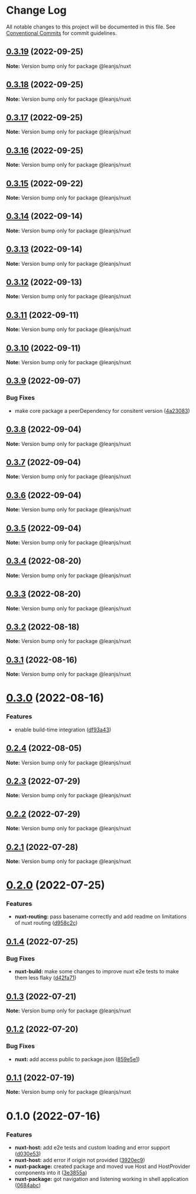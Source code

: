 # Change Log

All notable changes to this project will be documented in this file.
See [Conventional Commits](https://conventionalcommits.org) for commit guidelines.

## [0.3.19](https://github.com/leanjs/leanjs/compare/@leanjs/nuxt@0.3.18...@leanjs/nuxt@0.3.19) (2022-09-25)

**Note:** Version bump only for package @leanjs/nuxt





## [0.3.18](https://github.com/leanjs/leanjs/compare/@leanjs/nuxt@0.3.17...@leanjs/nuxt@0.3.18) (2022-09-25)

**Note:** Version bump only for package @leanjs/nuxt





## [0.3.17](https://github.com/leanjs/leanjs/compare/@leanjs/nuxt@0.3.16...@leanjs/nuxt@0.3.17) (2022-09-25)

**Note:** Version bump only for package @leanjs/nuxt





## [0.3.16](https://github.com/leanjs/leanjs/compare/@leanjs/nuxt@0.3.15...@leanjs/nuxt@0.3.16) (2022-09-25)

**Note:** Version bump only for package @leanjs/nuxt





## [0.3.15](https://github.com/leanjs/leanjs/compare/@leanjs/nuxt@0.3.14...@leanjs/nuxt@0.3.15) (2022-09-22)

**Note:** Version bump only for package @leanjs/nuxt





## [0.3.14](https://github.com/leanjs/leanjs/compare/@leanjs/nuxt@0.3.13...@leanjs/nuxt@0.3.14) (2022-09-14)

**Note:** Version bump only for package @leanjs/nuxt





## [0.3.13](https://github.com/leanjs/leanjs/compare/@leanjs/nuxt@0.3.12...@leanjs/nuxt@0.3.13) (2022-09-14)

**Note:** Version bump only for package @leanjs/nuxt





## [0.3.12](https://github.com/leanjs/leanjs/compare/@leanjs/nuxt@0.3.11...@leanjs/nuxt@0.3.12) (2022-09-13)

**Note:** Version bump only for package @leanjs/nuxt





## [0.3.11](https://github.com/leanjs/leanjs/compare/@leanjs/nuxt@0.3.10...@leanjs/nuxt@0.3.11) (2022-09-11)

**Note:** Version bump only for package @leanjs/nuxt





## [0.3.10](https://github.com/leanjs/leanjs/compare/@leanjs/nuxt@0.3.9...@leanjs/nuxt@0.3.10) (2022-09-11)

**Note:** Version bump only for package @leanjs/nuxt





## [0.3.9](https://github.com/leanjs/leanjs/compare/@leanjs/nuxt@0.3.8...@leanjs/nuxt@0.3.9) (2022-09-07)


### Bug Fixes

* make core package a peerDependency for consitent version ([4a23083](https://github.com/leanjs/leanjs/commit/4a23083060c8305512bb4c18deeb769583fbd328))





## [0.3.8](https://github.com/leanjs/leanjs/compare/@leanjs/nuxt@0.3.7...@leanjs/nuxt@0.3.8) (2022-09-04)

**Note:** Version bump only for package @leanjs/nuxt





## [0.3.7](https://github.com/leanjs/leanjs/compare/@leanjs/nuxt@0.3.6...@leanjs/nuxt@0.3.7) (2022-09-04)

**Note:** Version bump only for package @leanjs/nuxt





## [0.3.6](https://github.com/leanjs/leanjs/compare/@leanjs/nuxt@0.3.5...@leanjs/nuxt@0.3.6) (2022-09-04)

**Note:** Version bump only for package @leanjs/nuxt





## [0.3.5](https://github.com/leanjs/leanjs/compare/@leanjs/nuxt@0.3.4...@leanjs/nuxt@0.3.5) (2022-09-04)

**Note:** Version bump only for package @leanjs/nuxt





## [0.3.4](https://github.com/leanjs/leanjs/compare/@leanjs/nuxt@0.3.3...@leanjs/nuxt@0.3.4) (2022-08-20)

**Note:** Version bump only for package @leanjs/nuxt





## [0.3.3](https://github.com/leanjs/leanjs/compare/@leanjs/nuxt@0.3.2...@leanjs/nuxt@0.3.3) (2022-08-20)

**Note:** Version bump only for package @leanjs/nuxt





## [0.3.2](https://github.com/leanjs/leanjs/compare/@leanjs/nuxt@0.3.1...@leanjs/nuxt@0.3.2) (2022-08-18)

**Note:** Version bump only for package @leanjs/nuxt





## [0.3.1](https://github.com/leanjs/leanjs/compare/@leanjs/nuxt@0.3.0...@leanjs/nuxt@0.3.1) (2022-08-16)

**Note:** Version bump only for package @leanjs/nuxt





# [0.3.0](https://github.com/leanjs/leanjs/compare/@leanjs/nuxt@0.2.4...@leanjs/nuxt@0.3.0) (2022-08-16)


### Features

* enable build-time integration ([df93a43](https://github.com/leanjs/leanjs/commit/df93a433f869a659ace4fb1388608fdd415071b0))





## [0.2.4](https://github.com/leanjs/leanjs/compare/@leanjs/nuxt@0.2.3...@leanjs/nuxt@0.2.4) (2022-08-05)

**Note:** Version bump only for package @leanjs/nuxt





## [0.2.3](https://github.com/leanjs/leanjs/compare/@leanjs/nuxt@0.2.2...@leanjs/nuxt@0.2.3) (2022-07-29)

**Note:** Version bump only for package @leanjs/nuxt





## [0.2.2](https://github.com/leanjs/leanjs/compare/@leanjs/nuxt@0.2.1...@leanjs/nuxt@0.2.2) (2022-07-29)

**Note:** Version bump only for package @leanjs/nuxt





## [0.2.1](https://github.com/leanjs/leanjs/compare/@leanjs/nuxt@0.2.0...@leanjs/nuxt@0.2.1) (2022-07-28)

**Note:** Version bump only for package @leanjs/nuxt





# [0.2.0](https://github.com/leanjs/leanjs/compare/@leanjs/nuxt@0.1.4...@leanjs/nuxt@0.2.0) (2022-07-25)


### Features

* **nuxt-routing:** pass basename correctly and add readme on limitations of nuxt routing ([d958c2c](https://github.com/leanjs/leanjs/commit/d958c2c5c8dd6cd2c439e206211c5f24cd35f08e))





## [0.1.4](https://github.com/leanjs/leanjs/compare/@leanjs/nuxt@0.1.3...@leanjs/nuxt@0.1.4) (2022-07-25)


### Bug Fixes

* **nuxt-build:** make some changes to improve nuxt e2e tests to make them less flaky ([d42fa71](https://github.com/leanjs/leanjs/commit/d42fa71229fb0e1b0195f4bc21ba54c88220acaf))





## [0.1.3](https://github.com/leanjs/leanjs/compare/@leanjs/nuxt@0.1.2...@leanjs/nuxt@0.1.3) (2022-07-21)

**Note:** Version bump only for package @leanjs/nuxt





## [0.1.2](https://github.com/leanjs/leanjs/compare/@leanjs/nuxt@0.1.1...@leanjs/nuxt@0.1.2) (2022-07-20)


### Bug Fixes

* **nuxt:** add access public to package.json ([859e5e1](https://github.com/leanjs/leanjs/commit/859e5e1fba90ba4ac9ae5a22461da8a298fd7ac4))





## [0.1.1](https://github.com/leanjs/leanjs/compare/@leanjs/nuxt@0.1.0...@leanjs/nuxt@0.1.1) (2022-07-19)

**Note:** Version bump only for package @leanjs/nuxt





# 0.1.0 (2022-07-16)


### Features

* **nuxt-host:** add e2e tests and custom loading and error support ([d030e53](https://github.com/leanjs/leanjs/commit/d030e53f9781111115156bb4e95f3eb426bd91da))
* **nuxt-host:** add error if origin not provided ([3920ec9](https://github.com/leanjs/leanjs/commit/3920ec97f4a4c62c63a3f1c21ad29cd95db60205))
* **nuxt-package:** created package and moved vue Host and HostProvider components into it ([3e3855a](https://github.com/leanjs/leanjs/commit/3e3855acce78cb8bd3dad159cff95a98a1fc0b06))
* **nuxt-package:** got navigation and listening working in shell application ([0684abc](https://github.com/leanjs/leanjs/commit/0684abc10d56fa233926f91aecc8c27ea3323511))
